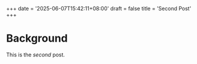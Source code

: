 +++
date = '2025-06-07T15:42:11+08:00'
draft = false
title = 'Second Post'
+++

# Background

This is the *second* post.